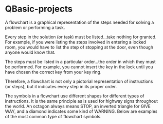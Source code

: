 # QBasic-projects

A flowchart is a graphical representation of the steps needed for solving a problem or performing a task.

Every step in the solution (or task) must be listed…take nothing for granted.  For example, if you were listing the steps involved in entering a locked room, you would have to list the step of stopping at the door, even though anyone would know that.

The steps must be listed in a particular order…the order in which they must be performed.  For example, you cannot insert the key in the lock until you have chosen the correct key from your key ring.

Therefore, a flowchart is not only a pictorial representation of instructions (or steps), but it indicates every step in its proper order.

The symbols in a flowchart use different shapes for different types of instructions.  It is the same principle as is used for highway signs throughout the world.  An octagon always means STOP, an inverted triangle for GIVE WAY, and a diamond indicates some kind of WARNING.  Below are examples of the most common type of flowchart symbols.


